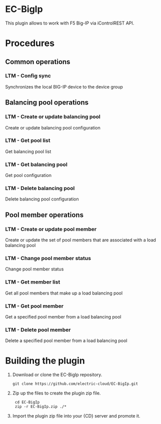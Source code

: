 # EC-BigIp

This plugin allows to work with F5 Big-IP via iControlREST API.


# Procedures

## Common operations

### LTM - Config sync

Synchronizes the local BIG-IP device to the device group

## Balancing pool operations

### LTM - Create or update balancing pool

Create or update balancing pool configuration

### LTM - Get pool list

Get balancing pool list

### LTM - Get balancing pool

Get pool configuration

### LTM - Delete balancing pool

Delete balancing pool configuration


## Pool member operations

### LTM - Create or update pool member

Create or update the set of pool members that are associated with a load balancing pool

### LTM - Change pool member status

Change pool member status

### LTM - Get member list

Get all pool members that make up a load balancing pool

### LTM - Get pool member

Get a specified pool member from a load balancing pool

### LTM - Delete pool member

Delete a specified pool member from a load balancing pool

# Building the plugin

1. Download or clone the EC-BigIp repository.

    ```
    git clone https://github.com/electric-cloud/EC-BigIp.git
    ```

5. Zip up the files to create the plugin zip file.

    ```
     cd EC-BigIp
     zip -r EC-BigIp.zip ./*
    ```

6. Import the plugin zip file into your {CD} server and promote it.
